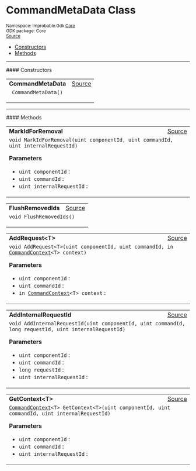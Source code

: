 
# CommandMetaData Class
<sup>
Namespace: Improbable.Gdk.<a href="{{urlRoot}}/api/core-index">Core</a><br/>
GDK package: Core<br/>
<a href="https://www.github.com/spatialos/gdk-for-unity/blob/e31c47b5050ee67cafe8962204aa86a259095db0/workers/unity/Packages/io.improbable.gdk.core/Worker/CommandMetaData.cs/#L23">Source</a>
<style>
a code {
                    padding: 0em 0.25em!important;
}
code {
                    background-color: #ffffff!important;
}
</style>
</sup>
<nav id="pageToc" class="page-toc"><ul><li><a href="#constructors">Constructors</a>
<li><a href="#methods">Methods</a>
</ul></nav>












</p>
<hr style="width:100%; border-top-color:#d8d8d8" />
#### Constructors


</p>




<table width="100%">
    <tr>
        <td style="border-right:none"><b>CommandMetaData</b></td>
        <td style="border-left:none; text-align:right"><a href="https://www.github.com/spatialos/gdk-for-unity/blob/e31c47b5050ee67cafe8962204aa86a259095db0/workers/unity/Packages/io.improbable.gdk.core/Worker/CommandMetaData.cs/#L35">Source</a></td>
    </tr>
    <tr>
        <td colspan="2">
<code> CommandMetaData()</code></p>






</td>
    </tr>
</table>




</p>
<hr style="width:100%; border-top-color:#d8d8d8" />
#### Methods


</p>




<table width="100%">
    <tr>
        <td style="border-right:none"><b>MarkIdForRemoval</b></td>
        <td style="border-left:none; text-align:right"><a href="https://www.github.com/spatialos/gdk-for-unity/blob/e31c47b5050ee67cafe8962204aa86a259095db0/workers/unity/Packages/io.improbable.gdk.core/Worker/CommandMetaData.cs/#L57">Source</a></td>
    </tr>
    <tr>
        <td colspan="2">
<code>void MarkIdForRemoval(uint componentId, uint commandId, uint internalRequestId)</code></p>



</p>

<b>Parameters</b>

<ul>
<li><code>uint componentId</code> : </li>
<li><code>uint commandId</code> : </li>
<li><code>uint internalRequestId</code> : </li>
</ul>





</td>
    </tr>
</table>


<table width="100%">
    <tr>
        <td style="border-right:none"><b>FlushRemovedIds</b></td>
        <td style="border-left:none; text-align:right"><a href="https://www.github.com/spatialos/gdk-for-unity/blob/e31c47b5050ee67cafe8962204aa86a259095db0/workers/unity/Packages/io.improbable.gdk.core/Worker/CommandMetaData.cs/#L62">Source</a></td>
    </tr>
    <tr>
        <td colspan="2">
<code>void FlushRemovedIds()</code></p>






</td>
    </tr>
</table>


<table width="100%">
    <tr>
        <td style="border-right:none"><b>AddRequest&lt;T&gt;</b></td>
        <td style="border-left:none; text-align:right"><a href="https://www.github.com/spatialos/gdk-for-unity/blob/e31c47b5050ee67cafe8962204aa86a259095db0/workers/unity/Packages/io.improbable.gdk.core/Worker/CommandMetaData.cs/#L74">Source</a></td>
    </tr>
    <tr>
        <td colspan="2">
<code>void AddRequest&lt;T&gt;(uint componentId, uint commandId, in <a href="{{urlRoot}}/api/core/command-context">CommandContext</a>&lt;T&gt; context)</code></p>



</p>

<b>Parameters</b>

<ul>
<li><code>uint componentId</code> : </li>
<li><code>uint commandId</code> : </li>
<li><code>in <a href="{{urlRoot}}/api/core/command-context">CommandContext</a>&lt;T&gt; context</code> : </li>
</ul>





</td>
    </tr>
</table>


<table width="100%">
    <tr>
        <td style="border-right:none"><b>AddInternalRequestId</b></td>
        <td style="border-left:none; text-align:right"><a href="https://www.github.com/spatialos/gdk-for-unity/blob/e31c47b5050ee67cafe8962204aa86a259095db0/workers/unity/Packages/io.improbable.gdk.core/Worker/CommandMetaData.cs/#L80">Source</a></td>
    </tr>
    <tr>
        <td colspan="2">
<code>void AddInternalRequestId(uint componentId, uint commandId, long requestId, uint internalRequestId)</code></p>



</p>

<b>Parameters</b>

<ul>
<li><code>uint componentId</code> : </li>
<li><code>uint commandId</code> : </li>
<li><code>long requestId</code> : </li>
<li><code>uint internalRequestId</code> : </li>
</ul>





</td>
    </tr>
</table>


<table width="100%">
    <tr>
        <td style="border-right:none"><b>GetContext&lt;T&gt;</b></td>
        <td style="border-left:none; text-align:right"><a href="https://www.github.com/spatialos/gdk-for-unity/blob/e31c47b5050ee67cafe8962204aa86a259095db0/workers/unity/Packages/io.improbable.gdk.core/Worker/CommandMetaData.cs/#L87">Source</a></td>
    </tr>
    <tr>
        <td colspan="2">
<code><a href="{{urlRoot}}/api/core/command-context">CommandContext</a>&lt;T&gt; GetContext&lt;T&gt;(uint componentId, uint commandId, uint internalRequestId)</code></p>



</p>

<b>Parameters</b>

<ul>
<li><code>uint componentId</code> : </li>
<li><code>uint commandId</code> : </li>
<li><code>uint internalRequestId</code> : </li>
</ul>





</td>
    </tr>
</table>





